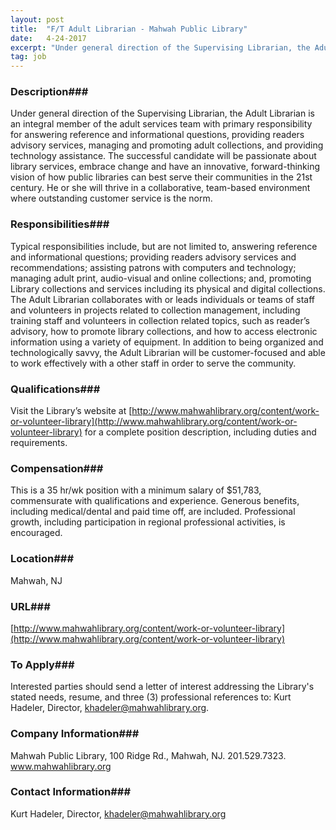 ```yaml
---
layout: post
title:  "F/T Adult Librarian - Mahwah Public Library"
date:   4-24-2017
excerpt: "Under general direction of the Supervising Librarian, the Adult Librarian is an integral member of the adult services team with primary responsibility for answering reference and informational questions, providing readers advisory services, managing and promoting adult collections, and providing technology assistance. The successful candidate will be passionate about library services,..."
tag: job
---
```


### Description###

Under general direction of the Supervising Librarian, the Adult Librarian is an integral member of the adult services team with primary responsibility for answering reference and informational questions, providing readers advisory services, managing and promoting adult collections, and providing technology assistance.  The successful candidate will be passionate about library services, embrace change and have an innovative, forward-thinking vision of how public libraries can best serve their communities in the 21st century.  He or she will thrive in a collaborative, team-based environment where outstanding customer service is the norm.  


### Responsibilities###

Typical responsibilities include, but are not limited to, answering reference and informational questions; providing readers advisory services and recommendations; assisting patrons with computers and technology; managing adult print, audio-visual and online collections; and, promoting Library collections and services including its physical and digital collections.  The Adult Librarian collaborates with or leads individuals or teams of staff and volunteers in projects related to collection management, including training staff and volunteers in collection related topics, such as reader’s advisory, how to promote library collections, and how to access electronic information using a variety of equipment. In addition to being organized and technologically savvy, the Adult Librarian will be customer-focused and able to work effectively with a other staff in order to serve the community. 


### Qualifications###

Visit the Library’s website at [http://www.mahwahlibrary.org/content/work-or-volunteer-library](http://www.mahwahlibrary.org/content/work-or-volunteer-library) for a complete position description, including duties and requirements. 


### Compensation###

This is a 35 hr/wk position with a minimum salary of $51,783, commensurate with qualifications and experience.  Generous benefits, including medical/dental and paid time off, are included.  Professional growth, including participation in regional professional activities, is encouraged.  


### Location###

Mahwah, NJ


### URL###

[http://www.mahwahlibrary.org/content/work-or-volunteer-library](http://www.mahwahlibrary.org/content/work-or-volunteer-library)

### To Apply###

Interested parties should send a letter of interest addressing the Library's stated needs, resume, and three (3) professional references to: Kurt Hadeler, Director, khadeler@mahwahlibrary.org.  


### Company Information###


Mahwah Public Library, 100 Ridge Rd., Mahwah, NJ. 201.529.7323.  www.mahwahlibrary.org


### Contact Information###

Kurt Hadeler, Director, khadeler@mahwahlibrary.org

